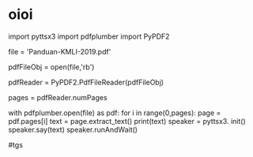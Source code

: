 # oioi

import pyttsx3
import pdfplumber
import PyPDF2

file = 'Panduan-KMLI-2019.pdf'

pdfFileObj = open(file,'rb')

pdfReader = PyPDF2.PdfFileReader(pdfFileObj)

pages = pdfReader.numPages

with pdfplumber.open(file) as pdf:
    for i in range(0,pages):
        page = pdf.pages[i]
        text = page.extract_text()
        print(text)
        speaker = pyttsx3. init()
        speaker.say(text)
        speaker.runAndWait()
    





#tgs



